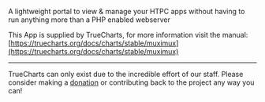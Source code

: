 A lightweight portal to view & manage your HTPC apps without having to run anything more than a PHP enabled webserver

This App is supplied by TrueCharts, for more information visit the manual: [https://truecharts.org/docs/charts/stable/muximux](https://truecharts.org/docs/charts/stable/muximux)

---

TrueCharts can only exist due to the incredible effort of our staff.
Please consider making a [donation](https://truecharts.org/docs/about/sponsor) or contributing back to the project any way you can!
